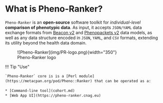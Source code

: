 # What is Pheno-Ranker?

`Pheno-Ranker` is an **open-source** software toolkit for _individual-level_ **comparison of phenotypic data**. As input, it accepts `JSON/YAML` data exchange formats from [Beacon v2](bff.md) and [Phenopackets v2](pxf.md) data models, as well as any data structure encoded in `JSON`, `YAML`, and `CSV` formats, extending its utility beyond the health data domain.

<figure markdown>
 ![Pheno-Ranker](img/PR-logo.png){width="350"}
 <figcaption>Pheno-Ranker logo</figcaption>
</figure>

!!! Tip "Use"

    `Pheno-Ranker` core is is a [Perl module](https://metacpan.org/pod/Pheno::Ranker) that can be operated as a:

    * [Command-line tool](cohort.md)
    * [Web App UI](https://pheno-ranker.cnag.eu)
